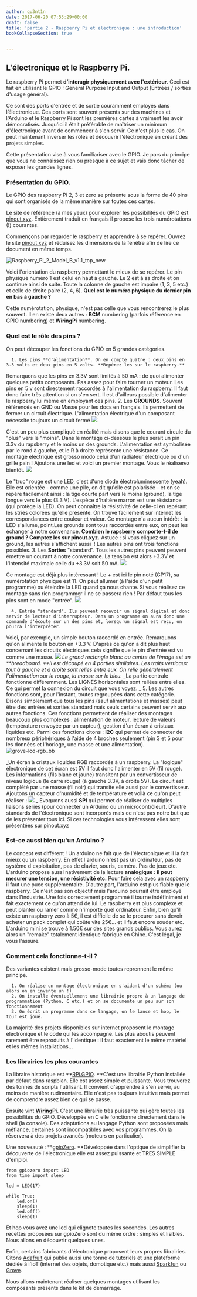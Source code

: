 ```yaml
---
author: qu3nt1n
date: 2017-06-20 07:53:29+00:00
draft: false
title: 'partie 2 - Raspberry Pi et electronique : une introduction'
bookCollapseSection: true


---
```


## L'électronique et le Raspberry Pi.




Le raspberry Pi permet **d’interagir physiquement avec l'extérieur**. Ceci est fait en utilisant le GPIO : General Purpose Input and Output (Entrées / sorties d'usage général).

Ce sont des ports d'entrée et de sortie couramment employés dans l’électronique. Ces ports sont souvent présents sur des machines et l'Arduino et le Raspberry Pi sont les premières cartes à vraiment les avoir démocratisés. Jusqu'ici il était préférable de maîtriser un minimum d'électronique avant de commencer à s'en servir. Ce n'est plus le cas. On peut maintenant inverser les rôles et découvrir l'électronique en créant des projets simples.

Cette présentation vise à vous familiariser avec le GPIO. Je pars du principe que vous ne connaissez rien ou presque à ce sujet et vais donc tâcher de exposer les grandes lignes.


### Présentation du GPIO.


Le GPIO des raspberry Pi 2, 3 et zero se présente sous la forme de 40 pins qui sont organisés de la même manière sur toutes ces cartes.

Le site de référence (à mes yeux) pour explorer les possibilités du GPIO est [pinout.xyz](https://fr.pinout.xyz/). Entièrement traduit en français il propose les trois numérotations (!) courantes.

Commençons par regarder le raspberry et apprendre à se repérer. Ouvrez le site [pinout.xyz](https://fr.pinout.xyz/) et réduisez les dimensions de la fenêtre afin de lire ce document en même temps.

![Raspberry_Pi_2_Model_B_v1.1_top_new](/uploads/uploads/2017/06/Raspberry_Pi_2_Model_B_v1.1_top_new-683x1024.jpg)


Voici l'orientation du raspberry permettant le mieux de se repérer. Le pin physique numéro 1 est celui en haut à gauche. Le 2 est à sa droite et on continue ainsi de suite. Toute la colonne de gauche est impaire (1, 3, 5 etc.) et celle de droite paire (2, 4, 6). **Quel est le numéro physique du dernier pin en bas à gauche ?**

Cette numérotation, physique, n'est pas celle que vous rencontrerez le plus souvent. Il en existe deux autres : **BCM** numbering (parfois référence en GPIO numbering) et **WiringPi** numbering.


### Quel est le rôle des pins ?


On peut découper les fonctions du GPIO en 5 grandes catégories.



 	  1. Les pins **d'alimentation**. On en compte quatre : deux pins en 3.3 volts et deux pins en 5 volts. **Repérez les sur le raspberry.**
Remarquons que les pins en 3.3V sont limités à 50 mA : de quoi alimenter quelques petits composants. Pas assez pour faire tourner un moteur.
Les pins en 5 v sont directement raccordés à l'alimentation du raspberry. Il faut donc faire très attention si on s'en sert. Il est d'ailleurs possible d'alimenter le raspberry lui même en employant ces pins.
 	  2. Les **GROUNDS**. Souvent référencés en GND ou Masse pour les docs en français. Ils permettent de fermer un circuit électrique. L'alimentation électrique d'un composant nécessite toujours un circuit fermé
![](https://upload.wikimedia.org/wikipedia/commons/b/b4/Ohm%27s_Law_with_Voltage_source_TeX.svg)

C'est un peu plus compliqué en réalité mais disons que le courant circule du "plus" vers le "moins". Dans le montage ci-dessous le plus serait un pin 3.3v du rapsberry et le moins un des grounds.
L'alimentation est symbolisée par le rond à gauche, et le R à droite représente une résistance. Ce montage electrique est grosso modo celui d'un radiateur électrique ou d'un grille pain ! Ajoutons une led et voici un premier montage. Vous le réaliserez bientôt.
![](https://www.raspberrypi.org/learning/robot-antenna/images/gpio.png)

Le "truc" rouge est une LED, c'est d'une diode électroluminescente (yeah). Elle est orientée - comme une pile, on dit qu'elle est polarisée - et on se repère facilement ainsi : la tige courte part vers le moins (ground), la tige longue vers le plus (3.3 V).
L'espèce d'haltère marron est une résistance (qui protège la LED). On peut connaître la résistivité de celle-ci en repérant les stries colorées qu'elle présente. On trouve facilement sur internet les correspondances entre couleur et valeur.
Ce montage n'a aucun intérêt : la LED s'allume, point.Les grounds sont tous raccordés entre eux, on peut les échanger à notre convenance.
**Combien le rapsberry comporte-t-il de ground ? Comptez les sur pinout.xyz.**
Astuce : si vous cliquez sur un ground, les autres s'affichent aussi  !
Les autres pins ont trois fonctions possibles.
 	  3. Les **Sorties** "standard". Tous les autres pins peuvent peuvent émettre un courant à notre convenance. La tension est alors +3.3V et l'intensité maximale celle du +3.3V soit 50 mA.
![](https://leanpub.com/site_images/rpiintheclassroom/led-gpio17.png)

Ce montage est déjà plus intéressant ! Le + est ici le pin noté (GP17), sa numérotation physique est 11. On peut allumer (à l'aide d'un petit programme) ou éteindre la LED quand ça nous chante.
Si vous réalisez ce montage sans rien programmer il ne se passera rien ! Par défaut tous les pins sont en mode "entrée".
![](http://akshaim.in/4DIAC/images/Chapter_3/Pi_Blink.gif)

 	  4. Entrée "standard". Ils peuvent recevoir un signal digital et donc servir de lecteur d'interrupteur. Dans un programme on aura donc une commande d'écoute sur un des pins et, lorsqu'un signal est reçu, on pourra l'interpréter.
Voici, par exemple, un simple bouton raccordé en entrée.
Remarquons qu'on alimente le bouton en +3.3 V. D'après ce qu'on a dit plus haut concernant les circuits électriques cela signifie que le pin d'entrée est vu comme une masse.
![](http://www.scratchmypi.co.uk/wp-content/uploads/2014/05/pushuppi_bb-1024x959.png)
_Le grand rectangle blanc au centre de l'image est un **breadboard.
**Il est découpé en 4 parties similaires. Les traits verticaux tout à gauche et à droite sont reliés entre eux. On relie généralement l'alimentation sur le rouge, la masse sur le bleu._
_La partie centrale fonctionne différemment. Les LIGNES horizontales sont reliées entre elles. Ce qui permet la connexion du circuit que vous voyez.
_
 	  5. Les autres fonctions sont, pour l'instant, toutes regroupées dans cette catégorie. Disons simplement que tous les pins (sauf alimentations et masses) peut être des entrées et sorties standard mais seuls certains peuvent servir aux autres fonctions.
Ces fonctions permettent de réaliser des montages beaucoup plus complexes : alimentation de moteur, lecture de valeurs (température renvoyée par un capteur), gestion d'un écran à cristaux liquides etc.
Parmi ces fonctions citons :
**I2C** qui permet de connecter de nombreux périphériques à l'aide de 4 broches seulement (pin 3 et 5 pour les données et l'horloge, une masse et une alimentation).
![grove-lcd-rgb_bb](/uploads/uploads/2017/06/grove-lcd-rgb_bb-1024x695.png)

_Un écran à cristaux liquides RGB raccordés à un raspberry. La "logique" électronique de cet écran est 5V il faut donc l'alimenter en 5V (fil rouge). Les informations (fils blanc et jaune) transitent par un convertisseur de niveau logique (le carré rouge) (à gauche 3.3V, à droite 5V). Le circuit est complété par une masse (fil noir) qui transite elle aussi par le convertisseur.
Ajoutons un capteur d'humidité et de température et voilà ce qu'on peut réaliser :
![](https://32414320wji53mwwch1u68ce-wpengine.netdna-ssl.com/wp-content/uploads/2014/08/GrovePi_Home_Weather_Station_display.jpg)
_
Evoquons aussi **SPI** qui permet de réaliser de multiples liaisons séries (pour connecter un Arduino ou un microcontrôleur).
D'autre standards de l'électronique sont incorporés mais ce n'est pas notre but que de les présenter tous ici.
Si ces technologies vous intéressent elles sont présentées sur pinout.xyz



### Est-ce aussi bien qu'un Arduino ?


Le concept est différent ! Un arduino ne fait que de l'électronique et il la fait mieux qu'un raspberry. En effet l'arduino n'est pas un ordinateur, pas de système d'exploitation, pas de clavier, souris, caméra. Pas de jeux etc.
L'arduino propose aussi nativement de la lecture **analogique : il peut mesurer une tension, une résistivité etc.**
Pour faire cela avec un raspberry il faut une puce supplémentaire.
D'autre part, l'arduino est plus fiable que le raspberry. Ce n'est pas son objectif mais l'arduino pourrait être employé dans l'industrie. Une fois correctement programmé il tourne indéfiniment et fait exactement ce qu'on attend de lui.
Le raspberry est plus complexe et peut planter ou ramer comme n'importe quel ordinateur.
Enfin, bien qu'il existe un raspberry zero à 5€, il est difficile de se le procurer sans devoir acheter un pack complet qui coûte vite 25€... et il faut encore souder etc.
L'arduino mini se trouve à 1.50€ sur des sites grands publics. Vous aurez alors un "remake" totalement identique fabriqué en Chine. C'est légal, je vous l'assure.


### Comment cela fonctionne-t-il ?


Des variantes existent mais grosso-mode toutes reprennent le même principe.



 	  1. On réalise un montage électronique en s'aidant d'un schéma (ou alors on en invente un !)
 	  2. On installe éventuellement une librairie propre à un langage de programmation (Python, C etc.) et on se documente un peu sur son fonctionnement
 	  3. On écrit un programme dans ce langage, on le lance et hop, le tour est joué.

La majorité des projets disponibles sur internet proposent le montage électronique et le code qui les accompagne. Les plus aboutis peuvent rarement être reproduits à l'identique : il faut exactement le même matériel et les mêmes installations...


### Les librairies les plus courantes


La libraire historique est **[RPi.GPIO](https://pypi.python.org/pypi/RPi.GPIO). **C'est une librairie Python installée par défaut dans raspbian. Elle est assez simple et puissante. Vous trouverez des tonnes de scripts l'utilisant.
Il convient d'apprendre à s'en servir, au moins de manière rudimentaire.
Elle n'est pas toujours intuitive mais permet de comprendre assez bien ce qui se passe.

Ensuite vint **[WiringPi](http://wiringpi.com/).** C'est une librairie très puissante qui gère toutes les possibilités du GPIO. Développée en C elle fonctionne directement dans le shell (la console). Des adaptations au langage Python sont proposées mais méfiance, certaines sont incompatibles avec vos programmes.
On la réservera à des projets avancés (moteurs en particulier).

Une nouveauté : **[gpioZero](https://gpiozero.readthedocs.io/en/stable/). **Développée dans l'optique de simplifier la découverte de l'électronique elle est assez puissante et TRES SIMPLE d'emploi.

    
    from gpiozero import LED
    from time import sleep
    
    led = LED(17)
    
    while True:
        led.on()
        sleep(1)
        led.off()
        sleep(1)


Et hop vous avez une led qui clignote toutes les secondes. Les autres recettes proposées sur gpioZero sont du même ordre : simples et lisibles. Nous allons en découvrir quelques unes.

Enfin, certains fabricants d'électronique proposent leurs propres librairies. Citons [Adafruit](https://www.adafruit.com/) qui publie aussi une tonne de tutoriels et une plateforme dédiée à l'IoT (internet des objets, domotique etc.) mais aussi [Sparkfun](https://www.sparkfun.com/) ou [Grove](http://wiki.seeed.cc/Grove_System/).

Nous allons maintenant réaliser quelques montages utilisant les composants présents dans le kit de démarrage.
